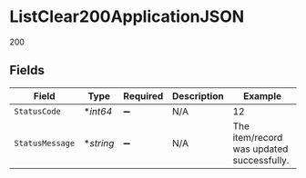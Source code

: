 # ListClear200ApplicationJSON

200


## Fields

| Field                                     | Type                                      | Required                                  | Description                               | Example                                   |
| ----------------------------------------- | ----------------------------------------- | ----------------------------------------- | ----------------------------------------- | ----------------------------------------- |
| `StatusCode`                              | **int64*                                  | :heavy_minus_sign:                        | N/A                                       | 12                                        |
| `StatusMessage`                           | **string*                                 | :heavy_minus_sign:                        | N/A                                       | The item/record was updated successfully. |